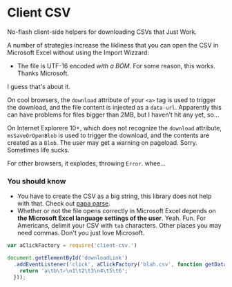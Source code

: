 Client CSV
==========


No-flash client-side helpers for downloading CSVs that Just Work.

A number of strategies increase the likliness that you can open the CSV in Microsoft Excel without using the Import Wizzard:

- The file is UTF-16 encoded _with a BOM_. For some reason, this works. Thanks Microsoft.

I guess that's about it.

On cool browsers, the `download` attribute of your `<a>` tag is used to trigger the download, and the file content is injected as a `data-url`. Apparently this can have problems for files bigger than 2MB, but I haven't hit any yet, so...

On Internet Explorere 10+, which does not recognize the `download` attribute, `msSaveOrOpenBlob` is used to trigger the download, and the contents are created as a `Blob`. The user may get a warning on pageload. Sorry. Sometimes life sucks.

For other browsers, it explodes, throwing `Error`. whee...


### You should know

- You have to create the CSV as a big string, this library does not help with that. Check out [papa parse](http://papaparse.com/).
- Whether or not the file opens correctly in Microsoft Excel depends on **the Microsoft Excel language settings of the user**. Yeah. Fun. For Americans, delimit your CSV with `tab` characters. Other places you may need commas. Don't you just love Microsoft.



```javascript
var aClickFactory = require('client-csv.')

document.getElementById('downloadLink')
  .addEventListener('click', aClickFactory('blah.csv', function getData() {
    return 'a\tb\t✓\n1\t2\t3\n4\t5\t6';
  }));
```
